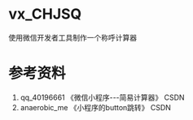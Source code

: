 # vx_CHJSQ
使用微信开发者工具制作一个称呼计算器

# 参考资料
1. qq_40196661 《微信小程序---简易计算器》 CSDN
2. anaerobic_me 《小程序的button跳转》 CSDN
